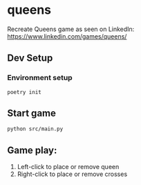 # queens
Recreate Queens game as seen on LinkedIn: https://www.linkedin.com/games/queens/

## Dev Setup
### Environment setup
`poetry init`

## Start game
`python src/main.py`

## Game play:
1. Left-click to place or remove queen
2. Right-click to place or remove crosses


